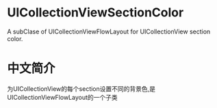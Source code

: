 # UICollectionViewSectionColor
A subClase of UICollectionViewFlowLayout for UICollectionView section color.

# 中文简介

为UICollectionView的每个section设置不同的背景色,是UICollectionViewFlowLayout的一个子类
